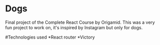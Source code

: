 # Dogs
Final project of the Complete React Course by Origamid.
This was a very fun project to work on, it's inspired by Instagram but only for dogs. 

#Technologies used
*React router
*Victory

